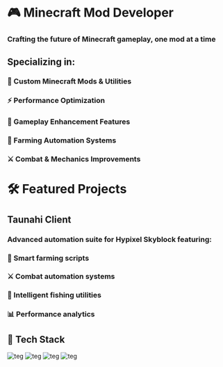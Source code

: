 # 🎮 Minecraft Mod Developer
### Crafting the future of Minecraft gameplay, one mod at a time
## Specializing in:

### 🔧 Custom Minecraft Mods & Utilities

### ⚡ Performance Optimization

### 🎯 Gameplay Enhancement Features

### 🌾 Farming Automation Systems

### ⚔️ Combat & Mechanics Improvements

# 🛠️ Featured Projects
## Taunahi Client
### Advanced automation suite for Hypixel Skyblock featuring:

### 🤖 Smart farming scripts

### ⚔️ Combat automation systems

### 🎣 Intelligent fishing utilities

### 📊 Performance analytics

## 🔧 Tech Stack

![teg](https://img.shields.io/badge/Java-ED8B00?style=for-the-badge&logo=openjdk&logoColor=white)
![teg](https://img.shields.io/badge/Minecraft_Forge-6DA55F?style=for-the-badge&logo=minecraft&logoColor=white)
![teg](https://img.shields.io/badge/Fabric-616161?style=for-the-badge&logo=minecraft&logoColor=white)
![teg](https://img.shields.io/badge/IntelliJ_IDEA-000000?style=for-the-badge&logo=intellij-idea&logoColor=white)

